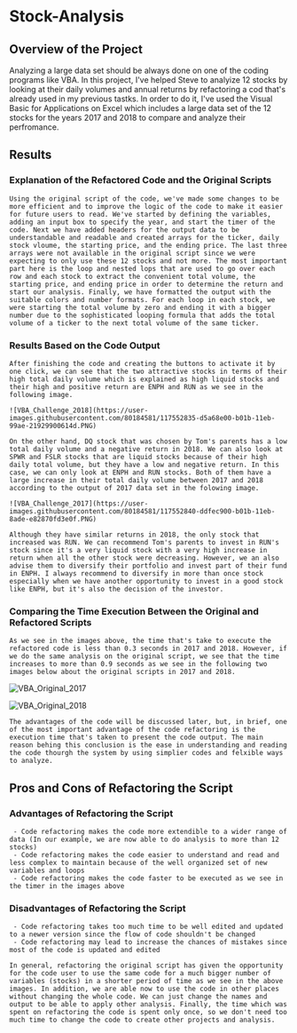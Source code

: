 # Stock-Analysis

## Overview of the Project
  Analyzing a large data set should be always done on one of the coding programs like VBA. In this project, I've helped Steve to analyize 12 stocks by looking at their daily volumes and annual returns by refactoring a cod that's already used in my previous tastks. In order to do it, I've used the Visual Basic for Applications on Excel which includes a large data set of the 12 stocks for the years 2017 and 2018 to compare and analyze their perfromance.
  
## Results
  ### Explanation of the Refactored Code and the Original Scripts
    Using the original script of the code, we've made some changes to be more efficient and to improve the logic of the code to make it easier for future users to read. We've started by defining the variables, adding an input box to specify the year, and start the timer of the code. Next we have added headers for the output data to be understandable and readable and created arrays for the ticker, daily stock vloume, the starting price, and the ending price. The last three arrays were not available in the original script since we were expecting to only use these 12 stocks and not more. The most important part here is the loop and nested lops that are used to go over each row and each stock to extract the convenient total volume, the starting price, and ending price in order to determine the return and start our analysis. Finally, we have formatted the output with the suitable colors and number formats. For each loop in each stock, we were starting the total volume by zero and ending it with a bigger number due to the sophisticated looping formula that adds the total volume of a ticker to the next total volume of the same ticker. 
  ### Results Based on the Code Output
    After finishing the code and creating the buttons to activate it by one click, we can see that the two attractive stocks in terms of their high total daily volume which is explained as high liquid stocks and their high and positive return are ENPH and RUN as we see in the following image. 

    ![VBA_Challenge_2018](https://user-images.githubusercontent.com/80184581/117552835-d5a68e00-b01b-11eb-99ae-21929900614d.PNG)

    On the other hand, DQ stock that was chosen by Tom's parents has a low total daily volume and a negative return in 2018. We can also look at SPWR and FSLR stocks that are liquid stocks because of their high daily total volume, but they have a low and negative return. In this case, we can only look at ENPH and RUN stocks. Both of them have a large increase in their total daily volume between 2017 and 2018 according to the output of 2017 data set in the folowing image. 

    ![VBA_Challenge_2017](https://user-images.githubusercontent.com/80184581/117552840-ddfec900-b01b-11eb-8ade-e82870fd3e0f.PNG)

    Although they have similar returns in 2018, the only stock that increased was RUN. We can recommend Tom's parents to invest in RUN's stock since it's a very liquid stock with a very high increase in return when all the other stock were decreasing. However, we an also advise them to diversify their portfolio and invest part of their fund in ENPH. I always recommend to diversify in more than once stock especially when we have another opportunity to invest in a good stock like ENPH, but it's also the decision of the investor. 
  ### Comparing the Time Execution Between the Original and Refactored Scripts
    As we see in the images above, the time that's take to execute the refactored code is less than 0.3 seconds in 2017 and 2018. However, if we do the same analysis on the original script, we see that the time increases to more than 0.9 seconds as we see in the following two images below about the original scripts in 2017 and 2018. 

  ![VBA_Original_2017](https://user-images.githubusercontent.com/80184581/117553309-d2f96800-b01e-11eb-9f10-a5f0e9eab5f9.PNG)

  ![VBA_Original_2018](https://user-images.githubusercontent.com/80184581/117553311-d68cef00-b01e-11eb-8168-b39f775b457b.PNG)

    The advantages of the code will be discussed later, but, in brief, one of the most important advantage of the code refactoring is the execution time that's taken to present the code output. The main reason behing this conclusion is the ease in understanding and reading the code thourgh the system by using simplier codes and felxible ways to analyze. 
  
## Pros and Cons of Refactoring the Script
  ### Advantages of Refactoring the Script
     - Code refactoring makes the code more extendible to a wider range of data (In our example, we are now able to do analysis to more than 12 stocks)
     - Code refactoring makes the code easier to understand and read and less complex to maintain because of the well organized set of new variables and loops
     - Code refactoring makes the code faster to be executed as we see in the timer in the images above
  ### Disadvantages of Refactoring the Script
     - Code refactoring takes too much time to be well edited and updated to a newer version since the flow of code shouldn't be changed
     - Code refactoring may lead to increase the chances of mistakes since most of the code is updated and edited  

    In general, refactoring the original script has given the opportunity for the code user to use the same code for a much bigger number of variables (stocks) in a shorter period of time as we see in the above images. In addition, we are able now to use the code in other places without changing the whole code. We can just change the names and output to be able to apply other analysis. Finally, the time which was spent on refactoring the code is spent only once, so we don't need too much time to change the code to create other projects and analysis. 
